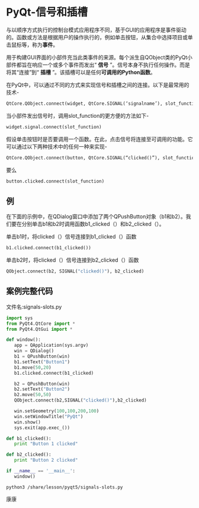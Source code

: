 # PyQt-信号和插槽

与以顺序方式执行的控制台模式应用程序不同，基于GUI的应用程序是事件驱动的。函数或方法是根据用户的操作执行的，例如单击按钮，从集合中选择项目或单击鼠标等，称为**事件**。

用于构建GUI界面的小部件充当此类事件的来源。每个派生自QObject类的PyQt小部件都旨在响应一个或多个事件而发出“ **信号** ”。信号本身不执行任何操作。而是将其“连接”到“ **插槽** ”。该插槽可以是任何**可调用的Python函数**。

在PyQt中，可以通过不同的方式来实现信号和插槽之间的连接。以下是最常用的技术-

```python
QtCore.QObject.connect(widget, QtCore.SIGNAL(‘signalname’), slot_function)
```

当小部件发出信号时，调用slot_function的更方便的方法如下-

```python
widget.signal.connect(slot_function)
```

假设单击按钮时是否要调用一个函数。在此，点击信号将连接至可调用的功能。它可以通过以下两种技术中的任何一种来实现-

```python
QtCore.QObject.connect(button, QtCore.SIGNAL(“clicked()”), slot_function)
```

要么

```python
button.clicked.connect(slot_function)
```

## 例

在下面的示例中，在QDialog窗口中添加了两个QPushButton对象（b1和b2）。我们要在分别单击b1和b2时调用函数b1_clicked（）和b2_clicked（）。

单击b1时，将clicked（）信号连接到b1_clicked（）函数

```python
b1.clicked.connect(b1_clicked())
```

单击b2时，将clicked（）信号连接到b2_clicked（）函数

```python
QObject.connect(b2, SIGNAL("clicked()"), b2_clicked)
```

## 案例完整代码

文件名:signals-slots.py

```python
import sys
from PyQt4.QtCore import *
from PyQt4.QtGui import *

def window():
   app = QApplication(sys.argv)
   win = QDialog()
   b1 = QPushButton(win)
   b1.setText("Button1")
   b1.move(50,20)
   b1.clicked.connect(b1_clicked)

   b2 = QPushButton(win)
   b2.setText("Button2")
   b2.move(50,50)
   QObject.connect(b2,SIGNAL("clicked()"),b2_clicked)

   win.setGeometry(100,100,200,100)
   win.setWindowTitle("PyQt")
   win.show()
   sys.exit(app.exec_())

def b1_clicked():
   print "Button 1 clicked"

def b2_clicked():
   print "Button 2 clicked"

if __name__ == '__main__':
   window()
```

```shell
python3 /share/lesson/pyqt5/signals-slots.py
```
康康